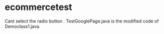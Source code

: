 # ecommercetest
Cant select the radio button .
TestGooglePage.java  is the modified code of Democlass1.java.
